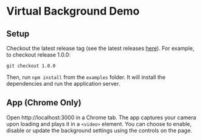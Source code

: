 # Virtual Background Demo

## Setup

Checkout the latest release tag (see the latest releases [here](https://github.com/twilio/twilio-video-processors.js/releases)). For example, to checkout release 1.0.0:

```
git checkout 1.0.0
```

Then, run `npm install` from the `examples` folder. It will install the dependencies and run the application server.

## App (Chrome Only)

Open http://localhost:3000 in a Chrome tab. The app captures your camera upon loading and plays it in a `<video>` element. You can choose to enable, disable or update the background settings using the controls on the page.
